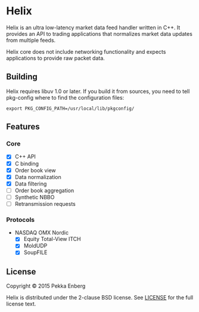 # Helix

Helix is an ultra low-latency market data feed handler written in C++. It provides an API to trading applications that normalizes market data updates from multiple feeds.

Helix core does not include networking functionality and expects applications to provide raw packet data.

## Building

Helix requires libuv 1.0 or later. If you build it from sources, you need to tell pkg-config where to find the configuration files:

```
export PKG_CONFIG_PATH=/usr/local/lib/pkgconfig/
```

## Features

### Core

* [x] C++ API
* [x] C binding
* [x] Order book view
* [x] Data normalization
* [x] Data filtering
* [ ] Order book aggregation
* [ ] Synthetic NBBO
* [ ] Retransmission requests

### Protocols

* NASDAQ OMX Nordic
  * [x] Equity Total-View ITCH
  * [x] MoldUDP
  * [x] SoupFILE

## License

Copyright © 2015 Pekka Enberg

Helix is distributed under the 2-clause BSD license. See [LICENSE](https://github.com/penberg/helix/blob/master/LICENSE) for the full license text.
